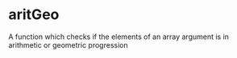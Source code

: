 # aritGeo
A function which checks if the elements of an array argument is in arithmetic or geometric progression

